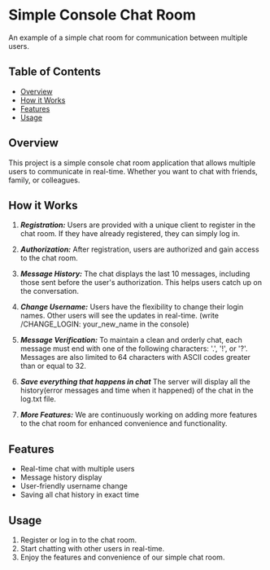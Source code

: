 # Simple Console Chat Room

An example of a simple chat room for communication between multiple users.

## Table of Contents

- [Overview](#overview)
- [How it Works](#how-it-works)
- [Features](#features)
- [Usage](#usage)

## Overview

This project is a simple console chat room application that allows multiple users to communicate in real-time. Whether you want to chat with friends, family, or colleagues.

## How it Works

1. ***Registration:*** Users are provided with a unique client to register in the chat room. If they have already registered, they can simply log in.

2. ***Authorization:*** After registration, users are authorized and gain access to the chat room.

3. ***Message History:*** The chat displays the last 10 messages, including those sent before the user's authorization. This helps users catch up on the conversation.

4. ***Change Username:*** Users have the flexibility to change their login names. Other users will see the updates in real-time. (write /CHANGE_LOGIN: your_new_name in the console)

5. ***Message Verification:*** To maintain a clean and orderly chat, each message must end with one of the following characters: '.', '!', or '?'. Messages are also limited to 64 characters with ASCII codes greater than or equal to 32.

6. ***Save everything that happens in chat*** The server will display all the history(error messages and time when it happened) of the chat in the log.txt file.

7. ***More Features:*** We are continuously working on adding more features to the chat room for enhanced convenience and functionality.

## Features

- Real-time chat with multiple users
- Message history display
- User-friendly username change
- Saving all chat history in exact time

## Usage

1. Register or log in to the chat room.
2. Start chatting with other users in real-time.
3. Enjoy the features and convenience of our simple chat room.

